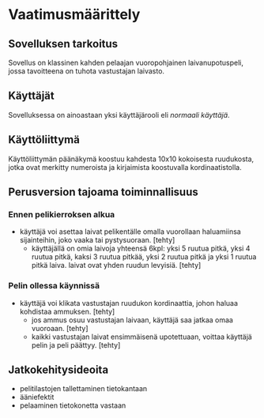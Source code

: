 # Vaatimusmäärittely
## Sovelluksen tarkoitus
Sovellus on klassinen kahden pelaajan vuoropohjainen laivanupotuspeli, jossa tavoitteena on tuhota vastustajan laivasto.
## Käyttäjät
Sovelluksessa on ainoastaan yksi käyttäjärooli eli <i>normaali käyttäjä</i>.
## Käyttöliittymä
Käyttöliittymän päänäkymä koostuu kahdesta 10x10 kokoisesta ruudukosta, jotka ovat merkitty numeroista ja kirjaimista koostuvalla kordinaatistolla. 
## Perusversion tajoama toiminnallisuus
### Ennen pelikierroksen alkua
* käyttäjä voi asettaa laivat pelikentälle omalla vuorollaan haluamiinsa sijainteihin, joko vaaka tai pystysuoraan. [tehty]
  * käyttäjällä on omia laivoja yhteensä 6kpl: yksi 5 ruutua pitkä, yksi 4 ruutua pitkä, kaksi 3 ruutua pitkää, yksi 2 ruutua pitkä ja yksi 1 ruutua pitkä laiva. laivat ovat yhden ruudun levyisiä. [tehty]
### Pelin ollessa käynnissä 
* käyttäjä voi klikata vastustajan ruudukon kordinaattia, johon haluaa kohdistaa ammuksen. [tehty]
  * jos ammus osuu vastustajan laivaan, käyttäjä saa jatkaa omaa vuoroaan. [tehty]
  * kaikki vastustajan laivat ensimmäisenä upotettuaan, voittaa käyttäjä pelin ja peli päättyy. [tehty]
## Jatkokehitysideoita
* pelitilastojen tallettaminen tietokantaan
* ääniefektit
* pelaaminen tietokonetta vastaan
